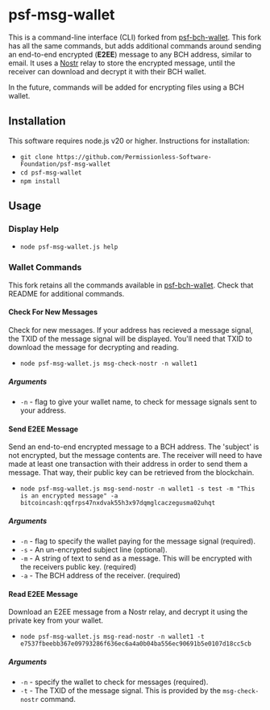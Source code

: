 # psf-msg-wallet

This is a command-line interface (CLI) forked from [psf-bch-wallet](https://github.com/Permissionless-Software-Foundation/psf-bch-wallet). This fork has all the same commands, but adds additional commands around sending an end-to-end encrypted (**E2EE**) message to any BCH address, similar to email. It uses a [Nostr](https://nostr.org/) relay to store the encrypted message, until the receiver can download and decrypt it with their BCH wallet.

In the future, commands will be added for encrypting files using a BCH wallet.

## Installation

This software requires node.js v20 or higher. Instructions for installation:

- `git clone https://github.com/Permissionless-Software-Foundation/psf-msg-wallet`
- `cd psf-msg-wallet`
- `npm install`

## Usage

### Display Help

- `node psf-msg-wallet.js help`

### Wallet Commands

This fork retains all the commands available in [psf-bch-wallet](https://github.com/Permissionless-Software-Foundation/psf-bch-wallet). Check that README for additional commands.

#### Check For New Messages

Check for new messages. If your address has recieved a message signal, the TXID of the message signal will be displayed. You'll need that TXID to download the message for decrypting and reading.

- `node psf-msg-wallet.js msg-check-nostr -n wallet1`

##### Arguments
- `-n` - flag to give your wallet name, to check for message signals sent to your address.


#### Send E2EE Message

Send an end-to-end encrypted message to a BCH address. The 'subject' is not encrypted, but the message contents are. The receiver will need to have made at least one transaction with their address in order to send them a message. That way, their public key can be retrieved from the blockchain.

- `node psf-msg-wallet.js msg-send-nostr -n wallet1 -s test -m "This is an encrypted message" -a bitcoincash:qqfrps47nxdvak55h3x97dqmglcaczegusma02uhqt`

##### Arguments
- `-n` - flag to specify the wallet paying for the message signal (required).
- `-s` - An un-encrypted subject line (optional).
- `-m` - A string of text to send as a message. This will be encrypted with the receivers public key. (required)
- `-a` - The BCH address of the receiver. (required)


#### Read E2EE Message

Download an E2EE message from a Nostr relay, and decrypt it using the private key from your wallet.

- `node psf-msg-wallet.js msg-read-nostr -n wallet1 -t e7537fbeebb367e09793286f636ec6a4a0b04ba556ec90691b5e0107d18cc5cb`

##### Arguments

- `-n` - specify the wallet to check for messages (required).
- `-t` - The TXID of the message signal. This is provided by the `msg-check-nostr` command.

